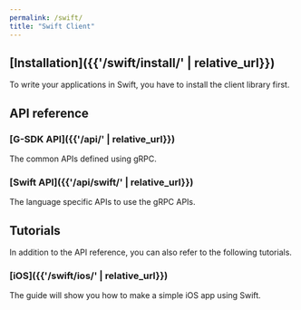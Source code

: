 ```yaml
---
permalink: /swift/
title: "Swift Client"
---
```


## [Installation]({{'/swift/install/' | relative_url}})

To write your applications in Swift, you have to install the client library first. 

## API reference

### [G-SDK API]({{'/api/' | relative_url}})

The common APIs defined using gRPC.

### [Swift API]({{'/api/swift/' | relative_url}})

The language specific APIs to use the gRPC APIs.

## Tutorials

In addition to the API reference, you can also refer to the following tutorials.

### [iOS]({{'/swift/ios/' | relative_url}})

The guide will show you how to make a simple iOS app using Swift.
